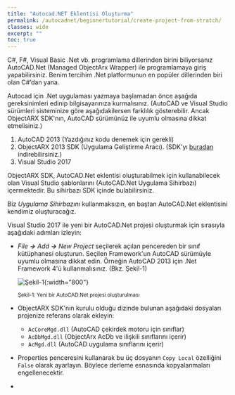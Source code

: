 ```yaml
---
title: "Autocad.NET Eklentisi Oluşturma"
permalink: /autocadnet/beginnertutorial/create-project-from-stratch/
classes: wide
excerpt: ""
toc: true
---
```


C#, F#, Visual Basic .Net vb. programlama dillerinden birini biliyorsanız AutoCAD.Net (Managed ObjectArx Wrapper) ile programlamaya giriş yapabilirsiniz. Benim tercihim .Net platformunun en popüler dillerinden biri olan C#’dan yana.

Autocad için .Net uygulaması yazmaya başlamadan önce aşağıda gereksinimleri edinip bilgisayarınıza kurmalısınız. (AutoCAD ve Visual Studio sürümleri sisteminize göre aşağıdakilersen farklılık gösterebilir. Ancak ObjectARX SDK'nın, AutoCAD sürümünüz ile uyumlu olmasına dikkat etmelisiniz.)

1. AutoCAD 2013 (Yazdığınız kodu denemek için gerekli)
2. ObjectARX 2013 SDK (Uygulama Geliştirme Aracı). (SDK'yı [buradan](https://www.autodesk.com/developer-network/platform-technologies/autocad/objectarx) indirebilirsiniz.)
4. Visual Studio 2017

ObjectARX SDK, AutoCAD.Net eklentisi oluşturabilmek için kullanabilecek olan Visual Studio şablonlarını (AutoCAD.Net  Uygulama Sihirbazı) içermektedir. Bu sihirbazı SDK içinde bulabilirsiniz. 

Biz *Uygulama Sihirbazını* kullanmaksızın, en baştan AutoCAD.Net eklentisini kendimiz oluşturacağız. 

Visual Studio 2017 ile yeni bir AutoCAD.Net projesi oluşturmak için sırasıyla aşağıdaki adımları izleyin:

- *File **→** Add **→** New Project* seçilerek açılan pencereden bir sınıf kütüphanesi oluşturun. Seçilen Framework'un AutoCAD sürümüyle uyumlu olmasına dikkat edin. Örneğin AutoCAD 2013 için .Net Framework 4'ü kullanmalısınız. (Bkz. Şekil-1)
	
	![Şekil-1](https://eykaraduman.github.io/assets/images/add-new-project.png "Şekil-1"){:width="800"}
	
	<sub>Şekil-1: Yeni bir AutoCAD.Net projesi oluşturulması</sub>
	
- ObjectARX SDK'nın kurulu olduğu dizinde bulunan aşağıdaki dosyaları projenize referans olarak ekleyin:
  - `AcCoreMgd.dll` (AutoCAD çekirdek motoru için sınıflar)
  - `AcDbMgd.dll` (ObjectArx AcDb ve ilişkili sınıflarını içerir) 
  - `AcMgd.dll` (AutoCAD uygulama sınıflarını içerir)

- Properties penceresini kullanarak bu üç dosyanın `Copy Local` özelliğini `False` olarak ayarlayın. Böylece derleme esnasında kopyalanmaları engellenecektir. 
- 
